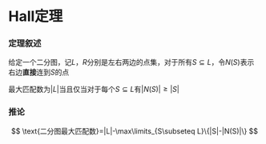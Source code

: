 # Hall定理

### 定理叙述

给定一个二分图，记$L$，$R$分别是左右两边的点集，对于所有$S\subseteq L$，令$N(S)$表示右边**直接**连到$S$的点

最大匹配数为$|L|$​当且仅当对于每个$S\subseteq L$​有$|N(S)|\geq |S|$​

### 推论
$$
\text{二分图最大匹配数}=|L|-\max\limits_{S\subseteq L}\{|S|-|N(S)|\}
$$

